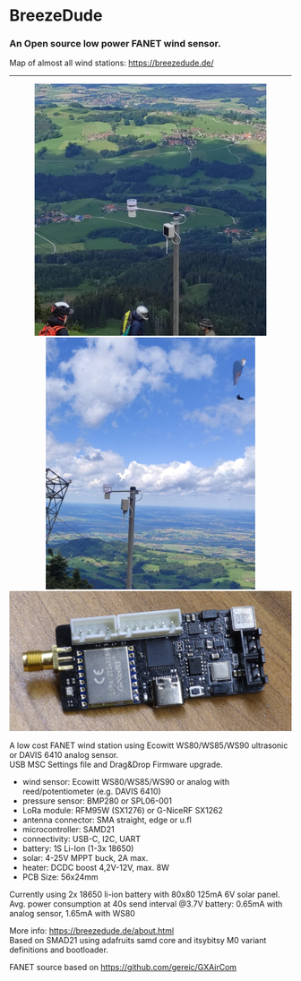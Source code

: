 # BreezeDude
### An Open source low power FANET wind sensor.

Map of almost all wind stations: https://breezedude.de/

----
<p align="center">
  <img src="hardware/1.jpg" height="450" title="Breezedude Windstation">
  <img src="hardware/2.jpg" height="450" alt="Breezedude Windstation"> <br>
  <img src="hardware/pcb.png" height="250" alt="Breezedude PCB">
</p>

A low cost FANET wind station using Ecowitt WS80/WS85/WS90 ultrasonic or DAVIS 6410 analog sensor.     
USB MSC Settings file and Drag&Drop Firmware upgrade. 

- wind sensor: Ecowitt WS80/WS85/WS90 or analog with reed/potentiometer (e.g. DAVIS 6410)
- pressure sensor: BMP280 or SPL06-001
- LoRa module: RFM95W (SX1276) or G-NiceRF SX1262
- antenna connector: SMA straight, edge or u.fl
- microcontroller: SAMD21
- connectivity: USB-C, I2C, UART
- battery: 1S Li-Ion (1-3x 18650)
- solar: 4-25V MPPT buck, 2A max.
- heater: DCDC boost 4,2V-12V, max. 8W
- PCB Size: 56x24mm

Currently using 2x 18650 li-ion battery with 80x80 125mA 6V solar panel.     
Avg. power consumption at 40s send interval @3.7V battery: 0.65mA with analog sensor, 1.65mA with WS80

More info: https://breezedude.de/about.html    
Based on SMAD21 using adafruits samd core and itsybitsy M0 variant definitions and bootloader.     

FANET source based on https://github.com/gereic/GXAirCom
